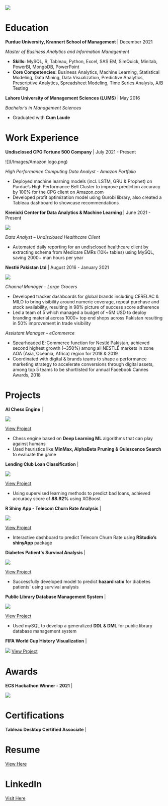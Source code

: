 
![](/Images/Usama_adobespark.png)

# Education 

**Purdue University, Krannert School of Management** | December 2021

*Master of Business Analytics and Information Management* 

- **Skills:** MySQL, R, Tableau, Python, Excel, SAS EM, SimQuick, Minitab, PowerBI, MongoDB, PowerPoint
- **Core Competencies:** Business Analytics, Machine Learning, Statistical Modeling, Data Mining, Data Visualization, Predictive Analytics, Prescriptive Analytics, Spreadsheet Modeling, Time Series Analysis, A/B Testing  


**Lahore University of Management Sciences (LUMS)** | May 2016

*Bachelor’s in Management Sciences* 

- Graduated with **Cum Laude**


# Work Experience

**Undisclosed CPG Fortune 500 Company** | July 2021 - Present 

![](/Images/Amazon logo.png)

*High Performance Computing Data Analyst - Amazon Portfolio*

- Deployed machine learning models (incl. LSTM, GRU & Prophet) on Purdue’s High Performance Bell Cluster to improve prediction accuracy by 100% for the CPG client on Amazon.com
- Developed profit optimization model using Gurobi library, also created a Tableau dashboard to showcase recommendations




**Krenicki Center for Data Analytics & Machine Learning** | June 2021 - Present

![](/Images/KrannertLogo.png)

*Data Analyst – Undisclosed Healthcare Client*

- Automated daily reporting for an undisclosed healthcare client by extracting schema from Medicare EMRs (10K+ tables) using MySQL, saving 2000+ man hours per year 



**Nestlé Pakistan Ltd** |        August 2016 - January 2021

![](/Images/nestle-logo-black-and-white.png)

*Channel Manager – Large Grocers*

- Developed tracker dashboards for global brands including CERELAC & MILO to bring visibility around numeric coverage, repeat purchase and stock availability, resulting in 98% picture of success score adherence
- Led a team of 5 which managed a budget of ~5M USD to deploy branding material across 1000+ top end shops across Pakistan resulting in 50% improvement in trade visibility

*Assistant Manager – eCommerce*

- Spearheaded E-Commerce function for Nestlé Pakistan, achieved second highest growth (~350%) among all NESTLÉ markets in zone AOA (Asia, Oceania, Africa) region for 2018 & 2019
- Coordinated with digital & brands teams to shape a performance marketing strategy to accelerate conversions through digital assets, among top 5 teams to be shortlisted for annual Facebook Cannes Awards, 2018

# Projects

**AI Chess Engine** | 

![](/Images/Chess.jfif) 



[View Project](https://github.com/Usama93-PU/AI-Chess-Engine) 
 
- Chess engine based on **Deep Learning ML** algorithms that can play against humans
- Used heuristics like **MinMax, AlphaBeta Pruning & Quiescence Search** to evaluate the game




**Lending Club Loan Classification** |

![](/Images/download.png) 

[View Project](https://github.com/Usama93-PU/Lending-Club-Loan-Classification)

- Using supervised learning methods to predict bad loans, achieved accuracy score of **88.92%** using XGBoost



**R Shiny App - Telecom Churn Rate Analysis** |

![](/Images/Telecom-operators-and-reducing-customer-churn_adobespark.jfif) 




[View Project](https://github.com/Usama93-PU/R-ShinyApp-Telco-Churn-Rate)

- Interactive dashboard to predict Telecom Churn Rate using **RStudio’s shinyApp** package



**Diabetes Patient's Survival Analysis** |

![](/Images/Diabetic_eye_disease_600_adobespark.jfif) 




[View Project](https://github.com/Usama93-PU/Diabetes-Patients-Survival-Analysis)

- Successfully developed model to predict **hazard ratio** for diabetes patients' using survival analysis




**Public Library Database Management System** |

![](/Images/1280px-Seattle_Public_Library_logo.svg.png) 


[View Project](https://github.com/Usama93-PU/Public-Library-Database-Management-System)

- Used mySQL to develop a generalized **DDL & DML** for public library database management system



**FIFA World Cup History Visualization** |

![](/Images/FIFA-Logo_adobespark.png) 
[View Project](https://public.tableau.com/app/profile/usama.ather/viz/FIFAWorldCupHistory_16251905207180/Dashboard1)




# Awards

**ECS Hackathon Winner - 2021** |

![](/Images/ECS_adobespark.jfif)

# Certifications

**Tableau Desktop Certified Associate** |

# Resume


[View Here](https://www.dropbox.com/s/ilsn4r3r7hm56v3/Usama%20Ather%20-%20Resume.pdf?dl=0)

# LinkedIn

[Visit Here](https://www.linkedin.com/in/usamaather/)

